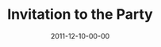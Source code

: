 ---
layout: message
category: message
series: "RSVP"
title: "Invitation to the Party"
date: 2011-12-10-00-00
message_id: 706
audio-description: "Brian Tome talks about extending the invitation."
audio: "http://www.crossroads.net/players/media/hq/rsvp03.mp3"
audio-title: "Invitation to the Party"
audio-duration: "33:51"
program-description: "RSVP - Invitation to the Party Program"
program: "http://www.crossroads.net/players/media/hq/12_10-11_11Program.pdf"
program-title: "Invitation to the Party"
video-description: "Brian Tome talks about extending the invitation."
video-title: "Invitation to the Party"
video: "https://s3.amazonaws.com/crossroadsvideomessages/rsvp03.mp4"
video-poster: "https://www.crossroads.net/uploadedfiles/rsvp03_still.jpg"
---